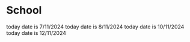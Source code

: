 # School
today date is 7/11/2024
today date is 8/11/2024
today date is 10/11/2024
today date is 12/11/2024

